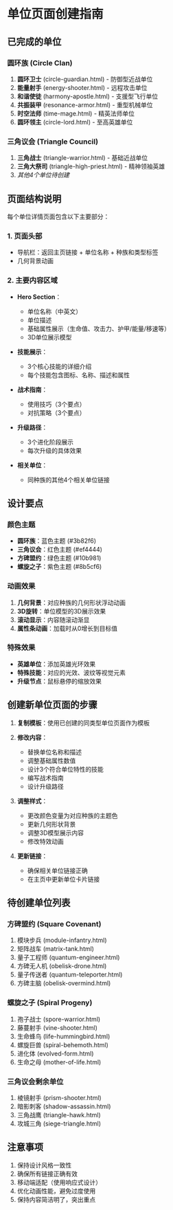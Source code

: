 # 单位页面创建指南

## 已完成的单位

### 圆环族 (Circle Clan)
1. **圆环卫士** (circle-guardian.html) - 防御型近战单位
2. **能量射手** (energy-shooter.html) - 远程攻击单位
3. **和谐使徒** (harmony-apostle.html) - 支援型飞行单位
4. **共振装甲** (resonance-armor.html) - 重型机械单位
5. **时空法师** (time-mage.html) - 精英法师单位
6. **圆环领主** (circle-lord.html) - 至高英雄单位

### 三角议会 (Triangle Council)
1. **三角战士** (triangle-warrior.html) - 基础近战单位
2. **三角大祭司** (triangle-high-priest.html) - 精神领袖英雄
3. *其他4个单位待创建*

## 页面结构说明

每个单位详情页面包含以下主要部分：

### 1. 页面头部
- 导航栏：返回主页链接 + 单位名称 + 种族和类型标签
- 几何背景动画

### 2. 主要内容区域
- **Hero Section**：
  - 单位名称（中英文）
  - 单位描述
  - 基础属性展示（生命值、攻击力、护甲/能量/移速等）
  - 3D单位展示模型

- **技能展示**：
  - 3个核心技能的详细介绍
  - 每个技能包含图标、名称、描述和属性

- **战术指南**：
  - 使用技巧（3个要点）
  - 对抗策略（3个要点）

- **升级路径**：
  - 3个进化阶段展示
  - 每次升级的具体效果

- **相关单位**：
  - 同种族的其他4个相关单位链接

## 设计要点

### 颜色主题
- **圆环族**：蓝色主题 (#3b82f6)
- **三角议会**：红色主题 (#ef4444)
- **方碑盟约**：绿色主题 (#10b981)
- **螺旋之子**：紫色主题 (#8b5cf6)

### 动画效果
1. **几何背景**：对应种族的几何形状浮动动画
2. **3D旋转**：单位模型的3D展示效果
3. **滚动显示**：内容随滚动渐显
4. **属性条动画**：加载时从0增长到目标值

### 特殊效果
- **英雄单位**：添加英雄光环效果
- **特殊技能**：对应的光效、波纹等视觉元素
- **升级节点**：鼠标悬停的缩放效果

## 创建新单位页面的步骤

1. **复制模板**：使用已创建的同类型单位页面作为模板
2. **修改内容**：
   - 替换单位名称和描述
   - 调整基础属性数值
   - 设计3个符合单位特性的技能
   - 编写战术指南
   - 设计升级路径

3. **调整样式**：
   - 更改颜色变量为对应种族的主题色
   - 更新几何形状背景
   - 调整3D模型展示内容
   - 修改特效动画

4. **更新链接**：
   - 确保相关单位链接正确
   - 在主页中更新单位卡片链接

## 待创建单位列表

### 方碑盟约 (Square Covenant)
1. 模块步兵 (module-infantry.html)
2. 矩阵战车 (matrix-tank.html)
3. 量子工程师 (quantum-engineer.html)
4. 方碑无人机 (obelisk-drone.html)
5. 量子传送者 (quantum-teleporter.html)
6. 方碑主脑 (obelisk-overmind.html)

### 螺旋之子 (Spiral Progeny)
1. 孢子战士 (spore-warrior.html)
2. 藤蔓射手 (vine-shooter.html)
3. 生命蜂鸟 (life-hummingbird.html)
4. 螺旋巨兽 (spiral-behemoth.html)
5. 进化体 (evolved-form.html)
6. 生命之母 (mother-of-life.html)

### 三角议会剩余单位
1. 棱镜射手 (prism-shooter.html)
2. 暗影刺客 (shadow-assassin.html)
3. 三角战鹰 (triangle-hawk.html)
4. 攻城三角 (siege-triangle.html)

## 注意事项

1. 保持设计风格一致性
2. 确保所有链接正确有效
3. 移动端适配（使用响应式设计）
4. 优化动画性能，避免过度使用
5. 保持内容简洁明了，突出重点